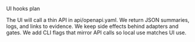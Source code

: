 
UI hooks plan

The UI will call a thin API in api/openapi.yaml.
We return JSON summaries, logs, and links to evidence.
We keep side effects behind adapters and gates.
We add CLI flags that mirror API calls so local use matches UI use.


